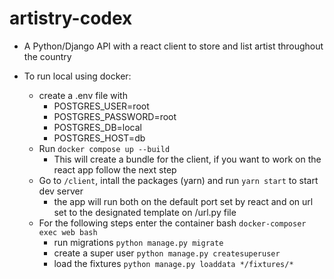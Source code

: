 # artistry-codex

- A Python/Django API with a react client to store and list artist throughout the country

- To run local using docker:
  - create a .env file with
    - POSTGRES_USER=root
    - POSTGRES_PASSWORD=root
    - POSTGRES_DB=local
    - POSTGRES_HOST=db
  - Run `docker compose up --build`
    - This will create a bundle for the client, if you want to work on the react app follow the next step
  - Go to `/client`, intall the packages (yarn) and run `yarn start` to start dev server
    - the app will run both on the default port set by react and on url set to the designated template on /url.py file
  - For the following steps enter the container bash `docker-composer exec web bash`
    - run migrations `python manage.py migrate`
    - create a super user `python manage.py createsuperuser`
    - load the fixtures `python manage.py loaddata */fixtures/*`